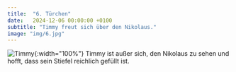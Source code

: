 ```yaml
---
title:  "6. Türchen"
date:   2024-12-06 00:00:00 +0100
subtitle: "Timmy freut sich über den Nikolaus."
image: "img/6.jpg"
---
```


![Timmy](../img/6.jpg){:width="100%"}
Timmy ist außer sich, den Nikolaus zu sehen und hofft, dass sein Stiefel reichlich gefüllt ist.